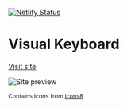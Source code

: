 [![Netlify Status](https://api.netlify.com/api/v1/badges/86690442-b415-423c-aedf-08f84993ec08/deploy-status)](https://app.netlify.com/sites/keyboard-style/deploys)

# Visual Keyboard
[Visit site](https://keyboard.style/)

![Site preview](https://github.com/Arkalex/keyboard/master/preview.png?raw=true)

<sup>Contains icons from [Icons8](https://icons8.com)</sup>

